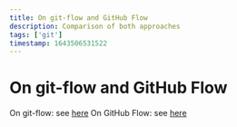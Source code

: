 ```yaml
---
title: On git-flow and GitHub Flow
description: Comparison of both approaches
tags: ['git']
timestamp: 1643506531522
---
```


# On git-flow and GitHub Flow

On git-flow: see [here](https://nvie.com/posts/a-successful-git-branching-model/)
On GitHub Flow: see [here](https://githubflow.github.io/)

<PostDate />
<PageTags />
